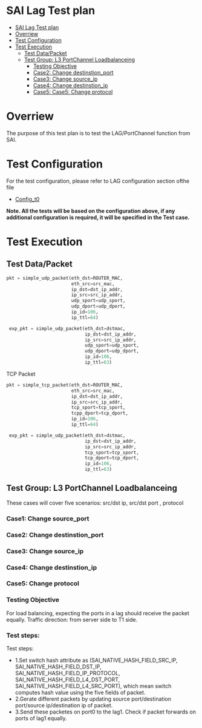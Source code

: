 # SAI Lag Test plan
- [SAI Lag Test plan](#sai-lag-test-plan)
- [Overriew](#overriew)
- [Test Configuration](#test-configuration)
- [Test Execution](#test-execution)
  - [Test Data/Packet](#test-datapacket)
  - [Test Group: L3 PortChannel Loadbalanceing](#test-group-l3-portchannel-loadbalanceing)
    - [Testing Objective](#testing-objective)
    - [Case2: Change destinstion_port](#case2-change-destinstion_port)
    - [Case3: Change source_ip](#case3-change-source_ip)
    - [Case4: Change destinstion_ip](#case4-change-destinstion_ip)
    - [Case5: Case5: Change protocol](#case4-change-protocol)
      
# Overriew
The purpose of this test plan is to test the LAG/PortChannel function from SAI.


# Test Configuration

For the test configuration, please refer to LAG configuration section ofthe file 
  - [Config_t0](./config_data/config_t0.md)
  
**Note. All the tests will be based on the configuration above, if any additional configuration is required, it will be specified in the Test case.**

# Test Execution
## Test Data/Packet
```Python
pkt = simple_udp_packet(eth_dst=ROUTER_MAC,
                        eth_src=src_mac,
                        ip_dst=dst_ip_addr,
                        ip_src=src_ip_addr,
                        udp_sport=udp_sport,
                        udp_dport=udp_dport,
                        ip_id=106,
                        ip_ttl=64)

 exp_pkt = simple_udp_packet(eth_dst=dstmac,
                             ip_dst=dst_ip_addr,
                             ip_src=src_ip_addr,
                             udp_sport=udp_sport,
                             udp_dport=udp_dport,
                             ip_id=106,
                             ip_ttl=63)
```
TCP Packet
```Python
pkt = simple_tcp_packet(eth_dst=ROUTER_MAC,
                        eth_src=src_mac,
                        ip_dst=dst_ip_addr,
                        ip_src=src_ip_addr,
                        tcp_sport=tcp_sport,
                        tcpp_dport=tcp_dport,
                        ip_id=106,
                        ip_ttl=64)

 exp_pkt = simple_udp_packet(eth_dst=dstmac,
                             ip_dst=dst_ip_addr,
                             ip_src=src_ip_addr,
                             tcp_sport=tcp_sport,
                             tcp_dport=tcp_dport,
                             ip_id=106,
                             ip_ttl=63)
```

## Test Group: L3 PortChannel Loadbalanceing
These cases will cover five scenarios: src/dst ip, src/dst port , protocol

### Case1: Change source_port
### Case2: Change destinstion_port
### Case3: Change source_ip
### Case4: Change destinstion_ip
### Case5: Change protocol


### Testing Objective
For load balancing, expecting the ports in a lag should receive the packet equally. Traffic direction: from server side to T1 side. 

### Test steps: <!-- omit in toc --> 
Test steps:
  - 1.Set switch hash attribute as (SAI_NATIVE_HASH_FIELD_SRC_IP,
                                SAI_NATIVE_HASH_FIELD_DST_IP,
                                SAI_NATIVE_HASH_FIELD_IP_PROTOCOL,
                                SAI_NATIVE_HASH_FIELD_L4_DST_PORT,
                                SAI_NATIVE_HASH_FIELD_L4_SRC_PORT), which mean switch computes hash value  using the five fields of packet. 
  - 2.Gerate different packets by  updating source port/destination port/source ip/destination ip of packet.                                
  - 3.Send these packetes on port0 to the lag1. Check if packet forwards on ports of lag1 equally.



